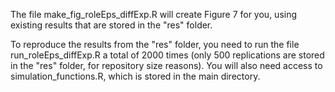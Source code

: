 The file make_fig_roleEps_diffExp.R will create Figure 7 for you, using existing results that are stored in the "res" folder.

To reproduce the results from the "res" folder, you need to run the file run_roleEps_diffExp.R a total of 2000 times (only 500 replications are stored in the "res" folder, for repository size reasons). You will also need access to simulation_functions.R, which is stored in the main directory. 